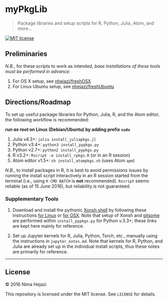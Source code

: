 # myPkgLib

> Package libraries and setup scripts for R, Python, Julia,
> Atom, and more...

[![MIT license](http://img.shields.io/badge/license-MIT-brightgreen.svg)](http://opensource.org/licenses/MIT)

## Preliminaries

_N.B._, for these scripts to work as intended, _base installations of these
tools must be performed in advance:_ 

1. For OS X setup, see [nhejazi/freshOSX](https://github.com/nhejazi/freshOSX) 
2. For Linux Ubuntu setup, see [nhejazi/freshUbuntu](https://github.com/nhejazi/freshUbuntu)

## Directions/Roadmap

To set up useful package libraries for Python, Julia, R, and the Atom 
editor, the following workflow is recommended:

**_run as root_ on Linux (Debian/Ubuntu) by adding prefix `sudo`**

1. Julia v4.3+: `julia install_juliapkgs.jl`
2. Python v3.4+: `python3 install_pypkgs.py`
3. Python v2.7+: `python2 install_pypkgs.py`
4. R v3.2+: `Rscript -e install_rpkgs.R` (or in an R session)
5. Atom editor v1.5+: `sh install_atompkgs.sh` (uses Atom `apm`)

_N.B._, to install packages in R, it is best to avoid permissions issues
by running the install script interactively in an R session started from
the terminal (i.e., using `R CMD BATCH` is __not__ recommended). `Rscript`
seems reliable (as of 15 June 2016), but reliability is not guaranteed.

### Supplementary Tools

1. Download and install the pythonic [Xonsh 
   shell](https://github.com/xonsh/xonsh) by following these
   instructions [for Linux](http://xon.sh/linux.html) or [for
   OSX](http://xon.sh/osx.html). Note that setup of Xonsh and
   [gitsome](https://github.com/donnemartin/gitsome) are
   performed within `install_pypkgs.py` for Python v.3.3+; these
   links are kept here mainly for reference.

2. Set up Jupyter kernels for R, Julia, Python, Torch, etc., manually
   using the instructions in `jupyter_notes.md`. Note that kernels for
   R, Python, and Julia are already set up in the individual install
   scripts, thus these notes are primarily for reference.

---

## License

&copy; 2016 Nima Hejazi

This repository is licensed under the MIT license. See `LICENSE` for details.
